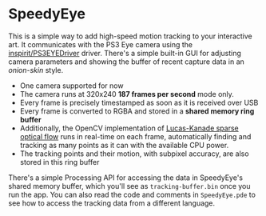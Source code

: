 SpeedyEye
=========

This is a simple way to add high-speed motion tracking to your interactive art. It communicates with the PS3 Eye camera using the [inspirit/PS3EYEDriver](https://github.com/inspirit/PS3EYEDriver) driver. There's a simple built-in GUI for adjusting camera parameters and showing the buffer of recent capture data in an *onion-skin* style.

* One camera supported for now
* The camera runs at 320x240 **187 frames per second** mode only.
* Every frame is precisely timestamped as soon as it is received over USB
* Every frame is converted to RGBA and stored in a **shared memory ring buffer**
* Additionally, the OpenCV implementation of [Lucas-Kanade sparse optical flow](http://en.wikipedia.org/wiki/Lucas%E2%80%93Kanade_method) runs in real-time on each frame, automatically finding and tracking as many points as it can with the available CPU power.
* The tracking points and their motion, with subpixel accuracy, are also stored in this ring buffer

There's a simple Processing API for accessing the data in SpeedyEye's shared memory buffer, which you'll see as `tracking-buffer.bin` once you run the app. You can also read the code and comments in `SpeedyEye.pde` to see how to access the tracking data from a different language.
